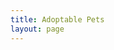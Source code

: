 ```yaml
---
title: Adoptable Pets
layout: page
---
```


<pet-scroller
    type='[]'
    age='[]'
    limit="24"
    hidebreed
    status="adoptable"
    petlisttitle="Indigo Rescure Adoptable Pets"
    organization="OR19"
    apibase="https://api.petfinder.com"
    petfinderurl="https://www.petfinder.com"
    accesstoken="eyJ0eXAiOiJKV1QiLCJhbGciOiJSUzI1NiJ9.eyJhdWQiOiJtd1NmUDQ1SEpPckFSS0RkVGM1M3JGSjNHVTJIdnk0SUxVSGR5Y3NnNGpURzRCVHIzdCIsImp0aSI6IkdzMUF0bExqQlA1SmNhV1pCajl2S2llUUNOd3g0T2ZYRkhLYlRTQzAiLCJpYXQiOjE2NzE0ODM4OTAsIm5iZiI6MTY3MTQ4Mzg5MCwiZXhwIjo0ODI3MTU3NDkwLCJzdWIiOiIxMTIxMTEwMCIsInNjb3BlcyI6W119.TlN5gsZi2LDgjP27iDRlrXXq7thIUi7S7WBCzbaIwaD4Gn3we-WN50bUx_K9nzWydt6FoOddCsKLIOlb4EJZUwwSucAg8awZ1RxgC39mcrHtwGiwvfcHz3cIa23HqXClWwUE2WTctXMOpKfLMZS7Ye0AmdYEZ0TZOXqbKFrm6dx801TvifJi8YX44czWcCmm9RUAhMTAWR-C8Heo3oqaxcCxASeHLfFjytuH68dup1RgMfQV-HKl-UzZ4egFJNIrhuZKnBW6o8srPeX-ZOOgogwal-U86FfNQVCUZl6ZOk3NKgAjcrjyUn3Vt9N-Pju39SKGHMwW4oB-_z7kkgwVtg">
</pet-scroller>

<script src="https://www.petfinder.com/assets/widgets/scripts/main-widgets-web.js">
</script>
